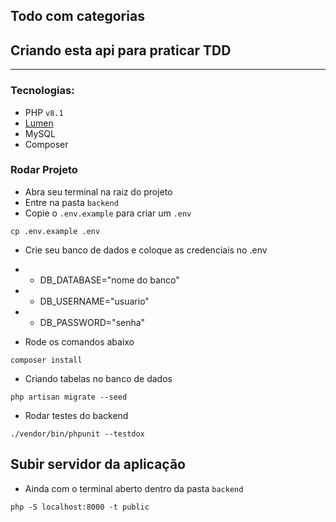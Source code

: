 ## Todo com categorias

## Criando esta api para praticar TDD

<hr>

### Tecnologias:

- PHP `v8.1`
- [Lumen](https://lumen.laravel.com/)
- MySQL
- Composer

### Rodar Projeto

- Abra seu terminal na raiz do projeto
- Entre na pasta `backend`
- Copie o `.env.example` para criar um `.env`

```
cp .env.example .env
```

- Crie seu banco de dados e coloque as credenciais no .env
- - DB_DATABASE="nome do banco"
- - DB_USERNAME="usuario"
- - DB_PASSWORD="senha"

- Rode os comandos abaixo

```
composer install
```

- Criando tabelas no banco de dados

```
php artisan migrate --seed
```

- Rodar testes do backend

```
./vendor/bin/phpunit --testdox
```

## Subir servidor da aplicação

- Ainda com o terminal aberto dentro da pasta `backend`

```
php -S localhost:8000 -t public
```
